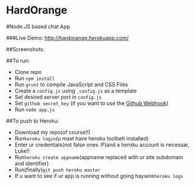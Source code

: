 HardOrange
===========

#Node.JS based chat App

###Live Demo: http://hardorange.herokuapp.com/

##Screenshots:


##To run:
- Clone repo
- Run ```npm install```
- Run ```grunt``` to compile JavaScript and CSS Files
- Create a ```config.js``` using ```_config.js``` as a template
- Set desired server port in ```config.js```
- Set ```github secret_key``` (if you want to use the [Github Webhook](https://developer.github.com/webhooks/))
- Run ```node app.js```
 
##To push to Heroku:
- Download my repo(of course!!)
- Run```heroku login```(u mast have heroku toolbelt installed)
- Enter ur credentials(not false ones :P)and a heroku account is necessar, Luke!!
- Run```heroku create appname```(appname replaced with ur site subdomain and identifier)
- Run(finally)```git push heroku master```
- If u want to see if ur app is running without going haywire```heroku logs```

